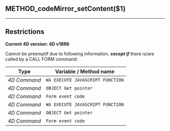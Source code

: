 ﻿## METHOD_codeMirror_setContent($1)---## Restrictions**Current 4D version: 4D v18R6**Cannot be preemptif due to following information, ***except if*** there is/are called by a CALL FORM command:|Type|Variable / Method name||------|------||*4D Command*|`WA EXECUTE JAVASCRIPT FUNCTION`||*4D Command*|`OBJECT Get pointer`||*4D Command*|`Form event code`||*4D Command*|`WA EXECUTE JAVASCRIPT FUNCTION`||*4D Command*|`OBJECT Get pointer`||*4D Command*|`Form event code`|